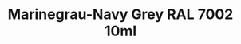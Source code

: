 ---
layout: product
title: "Marinegrau-Navy Grey RAL 7002  10ml"
price: "330" 
desc: "Acrylic Laquer 10mL"
img_path: "/assets/img/RC051.webp"
brand: "AK "
available: false
special_offer: false
new: false
soon: false
cat: "020000"
subcat: "020200"
subsubcat: "020201"
sifra: "RC051"
popular: false
---
